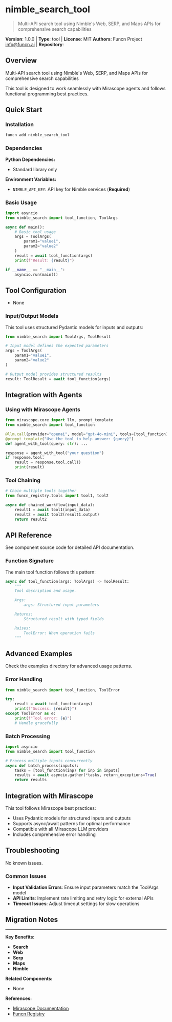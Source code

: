 # nimble_search_tool

> Multi-API search tool using Nimble's Web, SERP, and Maps APIs for comprehensive search capabilities

**Version**: 1.0.0 | **Type**: tool | **License**: MIT
**Authors**: Funcn Project <info@funcn.ai> | **Repository**: 

## Overview

Multi-API search tool using Nimble's Web, SERP, and Maps APIs for comprehensive search capabilities

This tool is designed to work seamlessly with Mirascope agents and follows functional programming best practices.

## Quick Start

### Installation

```bash
funcn add nimble_search_tool
```

### Dependencies

**Python Dependencies:**

- Standard library only

**Environment Variables:**

- `NIMBLE_API_KEY`: API key for Nimble services (**Required**)

### Basic Usage

```python
import asyncio
from nimble_search import tool_function, ToolArgs

async def main():
    # Basic tool usage
    args = ToolArgs(
        param1="value1",
        param2="value2"
    )
    result = await tool_function(args)
    print(f"Result: {result}")

if __name__ == "__main__":
    asyncio.run(main())
```

## Tool Configuration

- None

### Input/Output Models

This tool uses structured Pydantic models for inputs and outputs:

```python
from nimble_search import ToolArgs, ToolResult

# Input model defines the expected parameters
args = ToolArgs(
    param1="value1",
    param2="value2"
)

# Output model provides structured results
result: ToolResult = await tool_function(args)
```

## Integration with Agents

### Using with Mirascope Agents

```python
from mirascope.core import llm, prompt_template
from nimble_search import tool_function

@llm.call(provider="openai", model="gpt-4o-mini", tools=[tool_function])
@prompt_template("Use the tool to help answer: {query}")
def agent_with_tool(query: str): ...

response = agent_with_tool("your question")
if response.tool:
    result = response.tool.call()
    print(result)
```

### Tool Chaining

```python
# Chain multiple tools together
from funcn_registry.tools import tool1, tool2

async def chained_workflow(input_data):
    result1 = await tool1(input_data)
    result2 = await tool2(result1.output)
    return result2
```

## API Reference

See component source code for detailed API documentation.

### Function Signature

The main tool function follows this pattern:

```python
async def tool_function(args: ToolArgs) -> ToolResult:
    """
    Tool description and usage.

    Args:
        args: Structured input parameters

    Returns:
        Structured result with typed fields

    Raises:
        ToolError: When operation fails
    """
```

## Advanced Examples

Check the examples directory for advanced usage patterns.

### Error Handling

```python
from nimble_search import tool_function, ToolError

try:
    result = await tool_function(args)
    print(f"Success: {result}")
except ToolError as e:
    print(f"Tool error: {e}")
    # Handle gracefully
```

### Batch Processing

```python
import asyncio
from nimble_search import tool_function

# Process multiple inputs concurrently
async def batch_process(inputs):
    tasks = [tool_function(inp) for inp in inputs]
    results = await asyncio.gather(*tasks, return_exceptions=True)
    return results
```

## Integration with Mirascope

This tool follows Mirascope best practices:

- Uses Pydantic models for structured inputs and outputs
- Supports async/await patterns for optimal performance
- Compatible with all Mirascope LLM providers
- Includes comprehensive error handling

## Troubleshooting

No known issues.

### Common Issues

- **Input Validation Errors**: Ensure input parameters match the ToolArgs model
- **API Limits**: Implement rate limiting and retry logic for external APIs
- **Timeout Issues**: Adjust timeout settings for slow operations

## Migration Notes

---

**Key Benefits:**

- **Search**
- **Web**
- **Serp**
- **Maps**
- **Nimble**

**Related Components:**

- None

**References:**

- [Mirascope Documentation](https://mirascope.com)
- [Funcn Registry](https://funcn.ai/registry)
